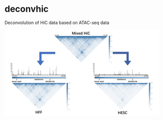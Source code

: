 # deconvhic
Deconvolution of HiC data based on ATAC-seq data

![Demonstration](https://github.com/Mars-tin/mars-tin.github.io/blob/master/projects/deconvol/cover.png)
